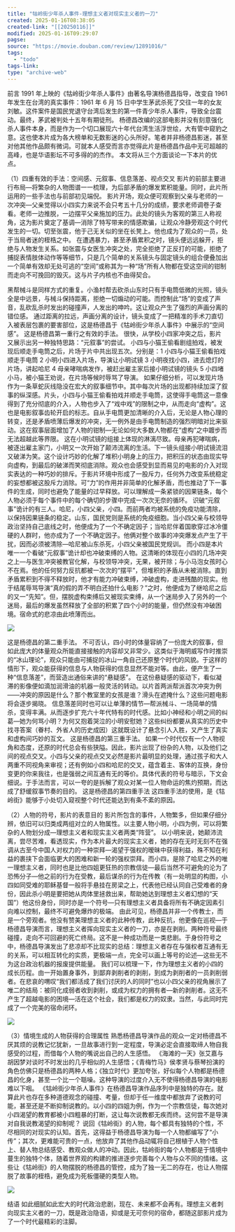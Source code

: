 ```yaml
---
title: "牯岭街少年杀人事件-理想主义者对现实主义者的一刀"
created: 2025-01-16T08:38:05
created-link: "[[20250116]]"
modified: 2025-01-16T09:29:07
pagse:
source: "https://movie.douban.com/review/12891016/"
tags:
  - "todo"
tags-link:
type: "archive-web"
---
```


前言 1991 年上映的《牯岭街少年杀人事件》由著名导演杨德昌指导，改变自 1961 年发生在台湾的真实事件：1961 年 6 月 15 日中学生茅武杀死了交往一年的女友刘敏。这件案件是国民党退守台湾后发生的第一件青少年杀人事件，导致全台震动。最终，茅武被判处十五年有期徒刑。 杨德昌改编的这部电影并没有刻意强化杀人事件本身，而是作为一个切口展现六十年代台湾生活浮世绘，大有管中窥豹之意。这也使本片成为各大榜单和无数影迷的心头所好。笔者并非杨德昌影迷，甚至对他其他作品颇有微词。可就本人感受而言亦觉得此片是杨德昌作品中无可超越的高峰，也是华语影坛不可多得的的杰作。 本文将从三个方面谈论一下本片的优点。

（1）四重有效的手法：空间感、元叙事、信息落差、视点交叉 影片的前部主要进行布局—将繁杂的人物图谱一一梳理，为后部矛盾的爆发累积能量。同时，此片所运用的一些手法也与前部初见端倪。 影片开场，观众便可观察到父亲与老师的一次冲突—父亲觉得以小四实力来说不会只考五十几分的成绩，要求老师调卷子查看。老师一边推脱，一边摆平父亲施加的压力。此处的镜头为客观的第三人称视角，这为影片奠定了基调—消除了特写带来的情感欺骗，让观众冷静旁观这个时代发生的一切。切至张震，他于己无关似的坐在长凳上。他也成为了观众的一员，处于当局者迷的桎梏之中。 在遭遇暴力，甚至矛盾累积之时，镜头便远远躲开，拒绝与人物发生关系。如张震与女医生冲突之处，完全拒绝了正反打的可能，拒绝了捕捉表情肢体动作等等细节，只是几个简单的关系镜头与固定镜头的组合便叠加出一个简单有效却无处可逃的“空间”或称其为一种“场”所有人物都在受这空间的钳制而走向不可挽回的毁灭。这与片子内核也不由得契合。

黑帮械斗是同样方式的重复。小渔村帮去砍杀山东时只有手电筒低微的光照，镜头全是中远景，与械斗保持距离，拒绝一切煽动的可能。而控制此“场”的变成了声音，乱砍乱杀时发出的碰撞声，人发出的呻吟。这让观众产生了强烈的声画分离的错位感。 通过距离的拉远，声画分离的设计，镜头变成了一把精准的手术刀直切入被表层包裹的要害部位，这是杨德昌于《牯岭街少年杀人事件》中展示的“空间感”。 这是杨德昌第一重行之有效的手法。 很快，从学校小四家冲突之后，影片又展示出另一种独特思路：“元叙事”的尝试。 小四与小猫王偷看剧组拍戏，被发现后顺走手电筒之后，片场于片中共出现五次。分别是：1 小四与小猫王偷看拍戏顺走手电筒 2 小明小四进入片场，导演让小明试镜 3 小明夜找小四，进去熄灯的片场，讲起哈尼 4 母亲哮喘病发作，被赶出雇主家后接小明试镜的镜头 5 小四堵小马，被小猫王劝说，在片场等候时辱骂了导演。 如果仔细分析，可以发现片场作为一条草蛇灰线隐没在宏大的叙事细节中。其中每次片场的出现都持续加深了叙事的纵深感。片头，小四与小猫王偷看拍戏并顺走手电筒，这使得手电筒这一意像得到了充分彻底的介入，人物也步入了“戏中戏”的限制之中，从而走向“虚构”。这也是电影叙事齿轮开启的标志。自从手电筒更加清晰的介入后，无论是人物心理的转变，还是矛盾喷薄后爆发的冲突，无一例外是由手电筒制造的强烈明暗对比来驱动。这在叙事层面增加了人物的钳制—无论如何大多数人物都在“虚构”之中踱步而无法超越此等界限。 这在小明试镜的组接上体现的淋漓尽致。母亲再犯哮喘病，被逐出雇主家门，小明又一次开始了颠沛流离的生活。下一镜头组接小明试镜流泪又破涕为笑。这个设计巧妙的化解了堆积小明身上的压力，把积压的状态由现实导向虚构，到最后的破涕而笑彻底消除。观众也会感受到显而易见的电影的介入对现实表达的一种巧妙的排斥。于影片环境中形成了一股斥力，任何外力改变系统稳定的妄想都被这股斥力消除。可“力”的作用并非简单的化解矛盾，而也推动了下一事件的生成，同时也避免了能量的过早释放。可以理解成一条紧锁的因果链条，每个人物必须于每个事件中的每个确切的步骤中完成一次次无奈的循环。 识破“元叙事”诡计的有三人。哈尼，小四父亲，小四。而前两者均被系统的免疫功能清除，以保持因果链条的稳定。山东，国民党则是系统的免疫细胞。当小四父亲与校领导政治坚持自己底线之时，他便成为了一个不确定因子；当哈尼伴着国歌穿过冰冷僵硬的人群时，他亦成为了一个不确定因子。他俩对整个故事的冲突爆发点产生了干扰，因而必须被清除—哈尼被山东杀死，小四父亲被国民党规训。 而小四是本片唯一一个看破“元叙事”诡计却也冲破束缚的人物。这清晰的体现在小四的几场冲突之上—与医生冲突被教官化解，与校领导冲突，无果，被开除；与小马泡女孩时心不在焉。他的任何努力反抗都被一次次的“摆平”，但堆积的矛盾从未被消除。直到矛盾累积到不得不释放时，他才有能力冲破束缚，冲破虚构，走进残酷的现实。他于结尾辱骂导演“真的假的弄不明白还拍什么电影？”之时，他便成为了继哈尼之后的又一“先知”。但，摆脱虚构束缚后又被现实束缚，从一个迷局步入了另外的一个迷局，最后的爆发虽然释放了全部的积累了四个小时的能量，但仍然没有冲破困境。宿命式的悲凉由此喷薄而出。

![](https://img2.doubanio.com/view/thing_review/l/public/p5128201.jpg)

这是杨德昌的第二重手法。 不可否认，四小时的体量容纳了一份庞大的叙事，但如此庞大的体量观众所能直接接触的内容却又非常少。这类似于海明威写作时推崇的“冰山理论”，观众只能由可捕捉的冰山一角自己还原整个时代的风貌。于这样的情形下，观众能获得的信息与人物获得的信息显然不能对等。由此，便产生了一种“信息落差”，而营造出通俗来讲的“悬疑感”。 在这份悬疑感的驱动下，看似凝滞的影像便如滴加润滑油的机器一般灵活的转动。以片首两派帮派首次冲突为例——冲突的原因是什么？那个教室里的女孩是谁？滑头在遮掩什么？这些问题电影将会逐步揭晓。 信息落差同时也可以让单薄的情节—帮派械斗、一场简单的情杀，变得丰满。从而逐步扩充六十年代特有的时代感。比如小神经和小明之间的纠葛—她为何骂小明？为何又抱着哭泣的小明安慰她？这些纠纷都要从真实的历史中找寻答案（眷村、外省人的历史成因）这就既设计了悬念引人入胜，又产生了真实和虚构间巧妙的互文。 这是杨德昌的第三重手法。 如果一个时代仅有一个人物视角和态度，还原的时代总会有些狭隘。因此，影片出现了纷杂的人物，以及他们之间的视点交叉。小四与父亲的视点交叉必然是影片最明显的处理，通过孩子和大人两重不同视角来审视；还有例如小四和哈尼的交叉，蕴含着主、客体的互换，身份变更的你来我往，也是强弱之间互通有无的等价。具体代表的符号与暗示，下文会细说。于手法而言，可以一夸的是拆解了观众对某一位人物命运的焦灼预期，而达成了舒缓叙事节奏的目的。 这是杨德昌的第四重手法 这四重手法的使用，是《牯岭街》能够于小处切入窥视整个时代还能达到有条不紊的原因。

（2）人物的符号，影片的表意目的 影片所包含的事件，人物繁多，但如果仔细分辨，依旧可以归类成两组对立的人物属性。以主要人物小明，小四为例，可以将繁杂的人物划分成—理想主义者和现实主义者两类“阵营”。 以小明来说，她颠沛流离，尝尽苦难，看透现实，作为本片最大的现实主义者，她的存在无时无刻不在强调从古至今中国人对权力的一种崇拜—渴望于强权的暧昧中获得利益，殊不知在利益的裹挟下会面临更大的困难和新一轮的强权崇拜。而小四，是除了哈尼之外的唯一理想主义者，同时也是比他四姐更狂热的宗教信徒—最后当然不可避免的沦为了恐怖分子—他之前的行为在受教，最后谋杀的行为在传教（有一处明显的构图，小四如同受难的耶稣基督一般将手悬挂在房梁之上，代表他已经认同自己受难者的身份，因此杀小明是要把她从肉体里拯救出来，帮助她达到理想主义者幻想的“天国”）他这份身份，同时亦是一个符号—只有理想主义者具备将所有不确定因素引向难以控制，最终不可避免爆炸的极端。 由此可见，杨德昌并非一个传教士，而是一个旁观者。他没有赞美理想主义者的此种传教，此种反抗，他更像在巡视—于杨德昌导演而言，理想主义者挥向现实主义者的一刀，亦是在剥削。两种符号最终碰撞，走向不可回避的死亡终局。这不是一种成功而是一类悲剧。于身份符号之中，杨德昌导演发出了悲凉却不比现实的总结：理想主义者存在与强权者互通有无的关系，可以相互转化的实质，更极端一点，完全可以画上等号的论述—这些无不为这台政治机器的报废提供能量。 我们可以梳理一下，作为理想主义者的小四的成长历程。由一开始置身事外，到鄙弃剥削者的剥削，到成为剥削者的一员剥削弱者。在悲哀的喟叹“我们都活成了我们讨厌的人的同时”也以小四父亲的视角展示了唯二的结局：被同化成弱者收到剥削，或成为权力的拥有者—新的剥削者。这无不产生了超越电影的困境—活在这个社会，我们都是权力的奴隶。当然，与此同时完成了一个完美的宿命闭环。

![](https://img1.doubanio.com/view/thing_review/l/public/p5128198.jpg)

（3）情境生成的人物获得的合理属性 熟悉杨德昌导演作品的观众一定对杨德昌不厌其烦的说教记忆犹新，一旦故事进行到一定程度，导演必定会直接取缔人物自我感受的过程，而借每个人物的嘴说出自己的人生感悟。 《海滩的一天》张艾嘉与胡因梦对谈时不时发出的几乎相似的人生感悟；《青梅竹马》侯孝贤与蔡琴扮演的角色仿佛只是杨德昌的两种人格；《独立时代》更加夸张，好似每个人物都是杨德昌的化身，甚至一个比一个聒噪。这种导演的过度介入无不使得杨德昌导演的电影难以下咽。 《牯岭街少年杀人事件》在杨德昌导演作品序列中是独特的存在。就算此片也存在多种道德观念的碰撞、考量，但却于任一维度中都放弃了说教的可能，甚至还是不断抑制说教的。以小四的四姐为例，作为一个宗教信徒，每次她对小四渴望的教育都被小四粗暴的打断，这让每次说教都无疾而终。这何尝不是导演对自我说教渴望的抑制呢？ 说回《牯岭街》的人物，每个都具有独特的个性，不尽相同的对现实的认知。首先，这得益于杨德昌导演为每一个人物都编写了“小传”；其次，更难能可贵的一点，他放弃了其他作品动辄将自己根植于人物个性上、替人物总结感受、教观众做人的冲动。因此，牯岭街的每个人物都是于情境中蔓生的独特个体，随着世界观的构建的推进逐步完善每个人物与众不同的情绪。这些让《牯岭街》的人物摆脱的杨德昌的管控，成为了独一无二的存在，也让人物摆脱了故事的桎梏，避免成为死板僵硬的类型人物。

![](https://img1.doubanio.com/view/thing_review/l/public/p5128200.jpg)

结语 如此细腻如此宏大的时代政治悲剧，现在、未来都不会再有。理想主义者刺向现实主义者的一刀，既是政治隐语，抑或是无可奈何的宿命，都随这部影片成为了一个时代最精彩的注脚。

